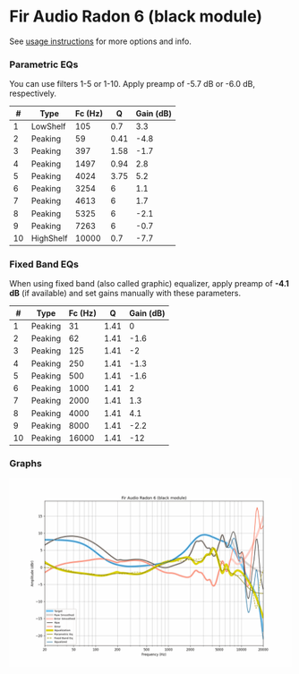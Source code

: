 # Fir Audio Radon 6 (black module)
See [usage instructions](https://github.com/jaakkopasanen/AutoEq#usage) for more options and info.

### Parametric EQs
You can use filters 1-5 or 1-10. Apply preamp of -5.7 dB or -6.0 dB, respectively.

|   # | Type      |   Fc (Hz) |    Q |   Gain (dB) |
|-----|-----------|-----------|------|-------------|
|   1 | LowShelf  |       105 | 0.7  |         3.3 |
|   2 | Peaking   |        59 | 0.41 |        -4.8 |
|   3 | Peaking   |       397 | 1.58 |        -1.7 |
|   4 | Peaking   |      1497 | 0.94 |         2.8 |
|   5 | Peaking   |      4024 | 3.75 |         5.2 |
|   6 | Peaking   |      3254 | 6    |         1.1 |
|   7 | Peaking   |      4613 | 6    |         1.7 |
|   8 | Peaking   |      5325 | 6    |        -2.1 |
|   9 | Peaking   |      7263 | 6    |        -0.7 |
|  10 | HighShelf |     10000 | 0.7  |        -7.7 |

### Fixed Band EQs
When using fixed band (also called graphic) equalizer, apply preamp of **-4.1 dB** (if available) and set gains manually with these parameters.

|   # | Type    |   Fc (Hz) |    Q |   Gain (dB) |
|-----|---------|-----------|------|-------------|
|   1 | Peaking |        31 | 1.41 |         0   |
|   2 | Peaking |        62 | 1.41 |        -1.6 |
|   3 | Peaking |       125 | 1.41 |        -2   |
|   4 | Peaking |       250 | 1.41 |        -1.3 |
|   5 | Peaking |       500 | 1.41 |        -1.6 |
|   6 | Peaking |      1000 | 1.41 |         2   |
|   7 | Peaking |      2000 | 1.41 |         1.3 |
|   8 | Peaking |      4000 | 1.41 |         4.1 |
|   9 | Peaking |      8000 | 1.41 |        -2.2 |
|  10 | Peaking |     16000 | 1.41 |       -12   |

### Graphs
![](./Fir%20Audio%20Radon%206%20(black%20module).png)
